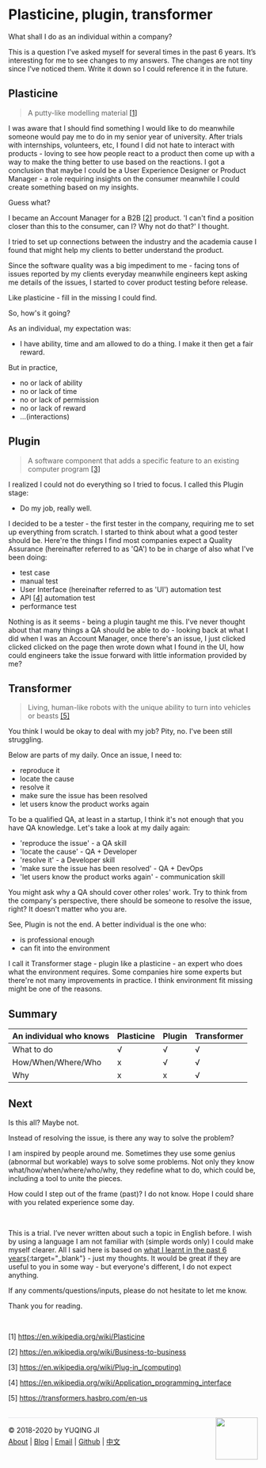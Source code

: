 # Plasticine, plugin, transformer

What shall I do as an individual within a company?

This is a question I’ve asked myself for several times in the past 6 years. It’s interesting for me to see changes to my answers. The changes are not tiny since I've noticed them. Write it down so I could reference it in the future.

## Plasticine

> A putty-like modelling material <a href="#1">[1]</a>

I was aware that I should find something I would like to do meanwhile someone would pay me to do in my senior year of university. After trials with internships, volunteers, etc, I found I did not hate to interact with products - loving to see how people react to a product then come up with a way to make the thing better to use based on the reactions. I got a conclusion that maybe I could be a User Experience Designer or Product Manager - a role requiring insights on the consumer meanwhile I could create something based on my insights. 

Guess what? 

I became an Account Manager for a B2B <a href="#2">[2]</a> product. 'I can't find a position closer than this to the consumer, can I? Why not do that?' I thought.

I tried to set up connections between the industry and the academia cause I found that might help my clients to better understand the product. 

Since the software quality was a big impediment to me - facing tons of issues reported by my clients everyday meanwhile engineers kept asking me details of the issues, I started to cover product testing before release. 

Like plasticine - fill in the missing I could find. 

So, how's it going? 

As an individual, my expectation was:

- I have ability, time and am allowed to do a thing. I make it then get a fair reward.

But in practice, 

- no or lack of ability
- no or lack of time
- no or lack of permission
- no or lack of reward
- ...(interactions)

## Plugin

> A software component that adds a specific feature to an existing computer program <a href="#3">[3]</a>

I realized I could not do everything so I tried to focus. I called this Plugin stage:

- Do my job, really well.

I decided to be a tester - the first tester in the company, requiring me to set up everything from scratch. I started to think about what a good tester should be. Here're the things I find most companies expect a Quality Assurance (hereinafter referred to as 'QA') to be in charge of also what I've been doing:

- test case
- manual test
- User Interface (hereinafter referred to as 'UI') automation test
- API <a href="#4">[4]</a> automation test
- performance test

Nothing is as it seems - being a plugin taught me this. I've never thought about that many things a QA should be able to do - looking back at what I did when I was an Account Manager, once there's an issue, I just clicked clicked clicked on the page then wrote down what I found in the UI, how could engineers take the issue forward with little information provided by me? 

## Transformer

> Living, human-like robots with the unique ability to turn into vehicles or beasts <a href="#5">[5]</a>

You think I would be okay to deal with my job? Pity, no. I've been still struggling. 

Below are parts of my daily. Once an issue, I need to:

- reproduce it
- locate the cause
- resolve it
- make sure the issue has been resolved
- let users know the product works again

To be a qualified QA, at least in a startup, I think it's not enough that you have QA knowledge. Let's take a look at my daily again:

- 'reproduce the issue' - a QA skill
- 'locate the cause' - QA + Developer
- 'resolve it' - a Developer skill
- 'make sure the issue has been resolved' - QA + DevOps
- 'let users know the product works again' - communication skill

You might ask why a QA should cover other roles' work. Try to think from the company's perspective, there should be someone to resolve the issue, right? It doesn't matter who you are. 

See, Plugin is not the end. A better individual is the one who:

- is professional enough
- can fit into the environment

I call it Transformer stage - plugin like a plasticine - an expert who does what the environment requires. Some companies hire some experts but there're not many improvements in practice. I think environment fit missing might be one of the reasons. 

## Summary

| An individual who knows | Plasticine | Plugin | Transformer |
| ----------------------- | ---------- | ------ | ----------- |
| What to do              | √          | √      | √           |
| How/When/Where/Who      | x          | √      | √           |
| Why                     | x          | x      | √           |

## Next

Is this all? Maybe not. 

Instead of resolving the issue, is there any way to solve the problem? 

I am inspired by people around me. Sometimes they use some genius (abnormal but workable) ways to solve some problems. Not only they know what/how/when/where/who/why, they redefine what to do, which could be, including a tool to unite the pieces.

How could I step out of the frame (past)? I do not know. Hope I could share with you related experience some day.

<br>

This is a trial. I’ve never written about such a topic in English before. I wish by using a language I am not familiar with (simple words only) I could make myself clearer. All I said here is based on [what I learnt in the past 6 years](https://vjyq.github.io/en/about){:target="_blank"} - just my thoughts. It would be great if they are useful to you in some way - but everyone's different, I do not expect anything. 

If any comments/questions/inputs, please do not hesitate to let me know. 

Thank you for reading.

<br>

<a name="1">[1]</a> https://en.wikipedia.org/wiki/Plasticine

<a name="2">[2]</a> https://en.wikipedia.org/wiki/Business-to-business

<a name="3">[3]</a> https://en.wikipedia.org/wiki/Plug-in_(computing)

<a name="4">[4]</a> https://en.wikipedia.org/wiki/Application_programming_interface

<a name="5">[5]</a> https://transformers.hasbro.com/en-us

<br>

<div><a href="https://vjyq.github.io/daily"><img src="https://github.com/vjyq/vjyq.github.io/blob/master/avatar.png?raw=true" style="float:right;width:85px;height:85px"/></a></div><div style="border-top:1px solid #e1e4e8;padding-top:16px"></div>
<div>© 2018-2020 by YUQING JI</div>
<div style="padding-top:0.3em"><a href="https://vjyq.github.io/en/about">About</a> | <a href="https://vjyq.github.io/">Blog</a> | <a href="mailto:yuqing.ji@outlook.com">Email</a> | <a href="https://github.com/vjyq">Github</a> | <a href="https://vjyq.github.io/zh">中文</a></div>

